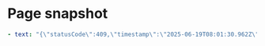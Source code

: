 # Page snapshot

```yaml
- text: "{\"statusCode\":409,\"timestamp\":\"2025-06-19T08:01:30.962Z\",\"path\":\"/api/subscribe\",\"message\":\"Email already subscribed\"}"
```